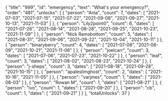 {
  "title": "999",
  "id": "emergency",
  "text": "What's your emergency?",
  "order": "481",
  "unlocks": [
    {
      "person": "Ania",
      "count": 7,
      "dates": [
        "2021-07-03",
        "2021-07-15",
        "2021-07-22",
        "2021-09-08",
        "2021-09-27",
        "2021-10-13",
        "2021-11-03"
      ]
    },
    {
      "person": "Lily2point0",
      "count": 6,
      "dates": [
        "2021-07-26",
        "2021-08-14",
        "2021-08-28",
        "2021-09-25",
        "2021-10-23",
        "2021-11-09"
      ]
    },
    {
      "person": "Nick Ramsbottom",
      "count": 5,
      "dates": [
        "2021-08-31",
        "2021-09-06",
        "2021-09-22",
        "2021-10-04",
        "2021-10-11"
      ]
    },
    {
      "person": "binaryberry",
      "count": 4,
      "dates": [
        "2021-07-08",
        "2021-08-09",
        "2021-10-21",
        "2021-11-06"
      ]
    },
    {
      "person": "joelcarr",
      "count": 3,
      "dates": [
        "2021-07-06",
        "2021-07-23",
        "2021-10-22"
      ]
    },
    {
      "person": "leaf",
      "count": 3,
      "dates": [
        "2021-08-02",
        "2021-08-23",
        "2021-10-24"
      ]
    },
    {
      "person": "j-sheps",
      "count": 3,
      "dates": [
        "2021-08-18",
        "2021-09-28",
        "2021-10-15"
      ]
    },
    {
      "person": "apaleslimghost",
      "count": 2,
      "dates": [
        "2021-10-16",
        "2021-11-05"
      ]
    },
    {
      "person": "varjmes",
      "count": 1,
      "dates": [
        "2021-08-03"
      ]
    },
    {
      "person": "Rowan M",
      "count": 1,
      "dates": [
        "2021-08-21"
      ]
    },
    {
      "person": "ivo",
      "count": 1,
      "dates": [
        "2021-09-20"
      ]
    },
    {
      "person": "cb",
      "count": 1,
      "dates": [
        "2021-09-21"
      ]
    }
  ],
  "totalUnlocks": 37
}